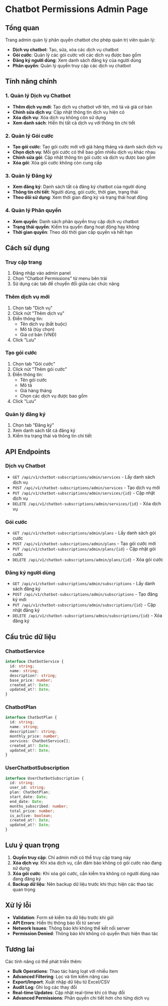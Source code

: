 # Chatbot Permissions Admin Page

## Tổng quan
Trang admin quản lý phân quyền chatbot cho phép quản trị viên quản lý:
- **Dịch vụ chatbot**: Tạo, sửa, xóa các dịch vụ chatbot
- **Gói cước**: Quản lý các gói cước với các dịch vụ được bao gồm
- **Đăng ký người dùng**: Xem danh sách đăng ký của người dùng
- **Phân quyền**: Quản lý quyền truy cập các dịch vụ chatbot

## Tính năng chính

### 1. Quản lý Dịch vụ Chatbot
- **Thêm dịch vụ mới**: Tạo dịch vụ chatbot với tên, mô tả và giá cơ bản
- **Chỉnh sửa dịch vụ**: Cập nhật thông tin dịch vụ hiện có
- **Xóa dịch vụ**: Xóa dịch vụ không còn sử dụng
- **Xem danh sách**: Hiển thị tất cả dịch vụ với thông tin chi tiết

### 2. Quản lý Gói cước
- **Tạo gói cước**: Tạo gói cước mới với giá hàng tháng và danh sách dịch vụ
- **Chọn dịch vụ**: Mỗi gói cước có thể bao gồm nhiều dịch vụ khác nhau
- **Chỉnh sửa gói**: Cập nhật thông tin gói cước và dịch vụ được bao gồm
- **Xóa gói**: Xóa gói cước không còn cung cấp

### 3. Quản lý Đăng ký
- **Xem đăng ký**: Danh sách tất cả đăng ký chatbot của người dùng
- **Thông tin chi tiết**: Người dùng, gói cước, thời gian, trạng thái
- **Theo dõi sử dụng**: Xem thời gian đăng ký và trạng thái hoạt động

### 4. Quản lý Phân quyền
- **Xem quyền**: Danh sách phân quyền truy cập dịch vụ chatbot
- **Trạng thái quyền**: Kiểm tra quyền đang hoạt động hay không
- **Thời gian quyền**: Theo dõi thời gian cấp quyền và hết hạn

## Cách sử dụng

### Truy cập trang
1. Đăng nhập vào admin panel
2. Chọn "Chatbot Permissions" từ menu bên trái
3. Sử dụng các tab để chuyển đổi giữa các chức năng

### Thêm dịch vụ mới
1. Chọn tab "Dịch vụ"
2. Click nút "Thêm dịch vụ"
3. Điền thông tin:
   - Tên dịch vụ (bắt buộc)
   - Mô tả (tùy chọn)
   - Giá cơ bản (VNĐ)
4. Click "Lưu"

### Tạo gói cước
1. Chọn tab "Gói cước"
2. Click nút "Thêm gói cước"
3. Điền thông tin:
   - Tên gói cước
   - Mô tả
   - Giá hàng tháng
   - Chọn các dịch vụ được bao gồm
4. Click "Lưu"

### Quản lý đăng ký
1. Chọn tab "Đăng ký"
2. Xem danh sách tất cả đăng ký
3. Kiểm tra trạng thái và thông tin chi tiết

## API Endpoints

### Dịch vụ Chatbot
- `GET /api/v1/chatbot-subscriptions/admin/services` - Lấy danh sách dịch vụ
- `POST /api/v1/chatbot-subscriptions/admin/services` - Tạo dịch vụ mới
- `PUT /api/v1/chatbot-subscriptions/admin/services/{id}` - Cập nhật dịch vụ
- `DELETE /api/v1/chatbot-subscriptions/admin/services/{id}` - Xóa dịch vụ

### Gói cước
- `GET /api/v1/chatbot-subscriptions/admin/plans` - Lấy danh sách gói cước
- `POST /api/v1/chatbot-subscriptions/admin/plans` - Tạo gói cước mới
- `PUT /api/v1/chatbot-subscriptions/admin/plans/{id}` - Cập nhật gói cước
- `DELETE /api/v1/chatbot-subscriptions/admin/plans/{id}` - Xóa gói cước

### Đăng ký người dùng
- `GET /api/v1/chatbot-subscriptions/admin/subscriptions` - Lấy danh sách đăng ký
- `POST /api/v1/chatbot-subscriptions/admin/subscriptions` - Tạo đăng ký mới
- `PUT /api/v1/chatbot-subscriptions/admin/subscriptions/{id}` - Cập nhật đăng ký
- `DELETE /api/v1/chatbot-subscriptions/admin/subscriptions/{id}` - Xóa đăng ký

## Cấu trúc dữ liệu

### ChatbotService
```typescript
interface ChatbotService {
  id: string;
  name: string;
  description?: string;
  base_price: number;
  created_at?: Date;
  updated_at?: Date;
}
```

### ChatbotPlan
```typescript
interface ChatbotPlan {
  id: string;
  name: string;
  description?: string;
  monthly_price: number;
  services: ChatbotService[];
  created_at?: Date;
  updated_at?: Date;
}
```

### UserChatbotSubscription
```typescript
interface UserChatbotSubscription {
  id: string;
  user_id: string;
  plan: ChatbotPlan;
  start_date: Date;
  end_date: Date;
  months_subscribed: number;
  total_price: number;
  is_active: boolean;
  created_at?: Date;
  updated_at?: Date;
}
```

## Lưu ý quan trọng

1. **Quyền truy cập**: Chỉ admin mới có thể truy cập trang này
2. **Xóa dịch vụ**: Khi xóa dịch vụ, cần đảm bảo không có gói cước nào đang sử dụng
3. **Xóa gói cước**: Khi xóa gói cước, cần kiểm tra không có người dùng nào đang đăng ký
4. **Backup dữ liệu**: Nên backup dữ liệu trước khi thực hiện các thao tác quan trọng

## Xử lý lỗi

- **Validation**: Form sẽ kiểm tra dữ liệu trước khi gửi
- **API Errors**: Hiển thị thông báo lỗi từ server
- **Network Issues**: Thông báo khi không thể kết nối server
- **Permission Denied**: Thông báo khi không có quyền thực hiện thao tác

## Tương lai

Các tính năng có thể phát triển thêm:
- **Bulk Operations**: Thao tác hàng loạt với nhiều item
- **Advanced Filtering**: Lọc và tìm kiếm nâng cao
- **Export/Import**: Xuất nhập dữ liệu từ Excel/CSV
- **Audit Log**: Ghi log các thay đổi
- **Real-time Updates**: Cập nhật real-time khi có thay đổi
- **Advanced Permissions**: Phân quyền chi tiết hơn cho từng dịch vụ 